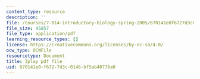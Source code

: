 ```yaml
---
content_type: resource
description: ''
file: /courses/7-014-introductory-biology-spring-2005/870141e0f6727d3c0146bf5ab40776a0_rKquepVheyM.pdf
file_size: 45857
file_type: application/pdf
learning_resource_types: []
license: https://creativecommons.org/licenses/by-nc-sa/4.0/
ocw_type: OCWFile
resourcetype: Document
title: 3play pdf file
uid: 870141e0-f672-7d3c-0146-bf5ab40776a0
---
```

